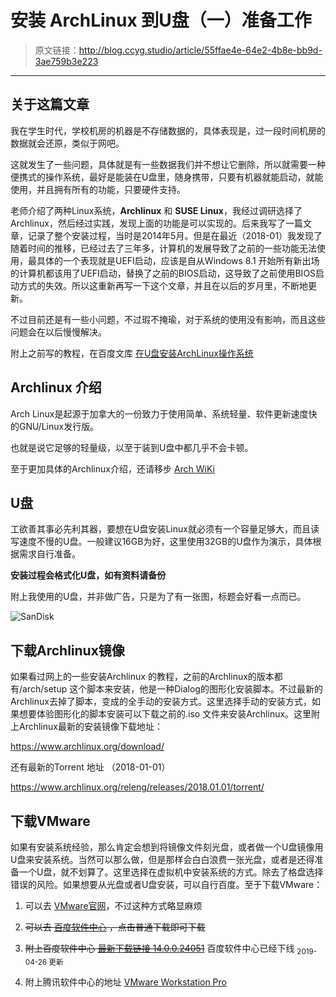 # 安装 ArchLinux 到U盘（一）准备工作

[annotation]: <id> (55ffae4e-64e2-4b8e-bb9d-3ae759b3e223)
[annotation]: <create_time> (2018-01-14 17:06:00)
[annotation]: <category> (计算机技术)
[annotation]: <tags> (操作系统|Linux)
[annotation]: <status> (public)
[annotation]: <topic> (安装 ArchLinux 到U盘)
[annotation]: <index> (1)
[annotation]: <comments> (true)

> 原文链接：<http://blog.ccyg.studio/article/55ffae4e-64e2-4b8e-bb9d-3ae759b3e223>

---


## 关于这篇文章

我在学生时代，学校机房的机器是不存储数据的，具体表现是，过一段时间机房的数据就会还原，类似于网吧。

这就发生了一些问题，具体就是有一些数据我们并不想让它删除，所以就需要一种便携式的操作系统，最好是能装在U盘里，随身携带，只要有机器就能启动，就能使用，并且拥有所有的功能，只要硬件支持。

老师介绍了两种Linux系统，**Archlinux** 和 **SUSE Linux**，我经过调研选择了Archlinux，然后经过实践，发现上面的功能是可以实现的。后来我写了一篇文章，记录了整个安装过程，当时是2014年5月。但是在最近（2018-01）我发现了随着时间的推移，已经过去了三年多，计算机的发展导致了之前的一些功能无法使用，最具体的一个表现就是UEFI启动，应该是自从Windows 8.1 开始所有新出场的计算机都该用了UEFI启动，替换了之前的BIOS启动，这导致了之前使用BIOS启动方式的失效。所以这重新再写一下这个文章，并且在以后的岁月里，不断地更新。

不过目前还是有一些小问题，不过瑕不掩瑜，对于系统的使用没有影响，而且这些问题会在以后慢慢解决。

附上之前写的教程，在百度文库 [在U盘安装ArchLinux操作系统](https://wenku.baidu.com/view/f40d8c207fd5360cba1adbfb.html)

## Archlinux 介绍

Arch Linux是起源于加拿大的一份致力于使用简单、系统轻量、软件更新速度快的GNU/Linux发行版。

也就是说它足够的轻量级，以至于装到U盘中都几乎不会卡顿。

至于更加具体的Archlinux介绍，还请移步 [Arch WiKi](https://wiki.archlinux.org/index.php/Arch_Linux)

## U盘

工欲善其事必先利其器，要想在U盘安装Linux就必须有一个容量足够大，而且读写速度不慢的U盘。一般建议16GB为好，这里使用32GB的U盘作为演示，具体根据需求自行准备。

**安装过程会格式化U盘，如有资料请备份**

附上我使用的U盘，并非做广告，只是为了有一张图，标题会好看一点而已。

![SanDisk](http://pqs8hg59d.bkt.clouddn.com/%E5%AE%89%E8%A3%85%20ArchLinux%20%E5%88%B0U%E7%9B%98%EF%BC%88%E4%B8%80%EF%BC%89%E5%87%86%E5%A4%87%E5%B7%A5%E4%BD%9C-1.jpg)


## 下载Archlinux镜像

如果看过网上的一些安装Archlinux 的教程，之前的Archlinux的版本都有/arch/setup 这个脚本来安装，他是一种Dialog的图形化安装脚本。不过最新的Archlinux去掉了脚本，变成的全手动的安装方式。这里选择手动的安装方式，如果想要体验图形化的脚本安装可以下载之前的.iso 文件来安装Archlinux。这里附上Archlinux最新的安装镜像下载地址：

<https://www.archlinux.org/download/>

还有最新的Torrent 地址 （2018-01-01）

<https://www.archlinux.org/releng/releases/2018.01.01/torrent/>

## 下载VMware

如果有安装系统经验，那么肯定会想到将镜像文件刻光盘，或者做一个U盘镜像用U盘来安装系统。当然可以那么做，但是那样会白白浪费一张光盘，或者是还得准备一个U盘，就不划算了。这里选择在虚拟机中安装系统的方式。除去了格盘选择错误的风险。如果想要从光盘或者U盘安装，可以自行百度。至于下载VMware：

1. 可以去 [VMware官网](https://www.vmware.com)，不过这种方式略显麻烦

2. ~~可以去 [百度软件中心](http://rj.baidu.com/soft/detail/13808.html) ，点击普通下载即可下载~~

3. ~~附上百度软件中心 [最新下载链接 14.0.0.24051](http://sw.bos.baidu.com/sw-search-sp/software/ca7ad8c6d3103/VMware-workstation-full-14.0.0.24051.exe)~~  百度软件中心已经下线 <sub>2019-04-26 更新</sub>

4. 附上腾讯软件中心的地址 [VMware Workstation Pro](https://pc.qq.com/detail/0/detail_21600.html)
